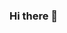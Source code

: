 ### Hi there 👋

<!--
**vickykumarmlt/vickykumarmlt** is a ✨ _special_ ✨ repository because its `README.md` (this file) appears on your GitHub profile.

Here are some ideas to get you started:

- 🔭 I’m currently working on fluxcd V2
- 🌱 I’m currently in learning mode.
- 👯 I’m looking to collaborate on awesome projects
- 🤔 I’m looking for help with 
- 💬 Ask me about promteheus-stack.
- 📫 How to reach me: vickykumarmlt@gmail.com
- 😄 Pronouns: ...
- ⚡ Fun fact: ...
-->
